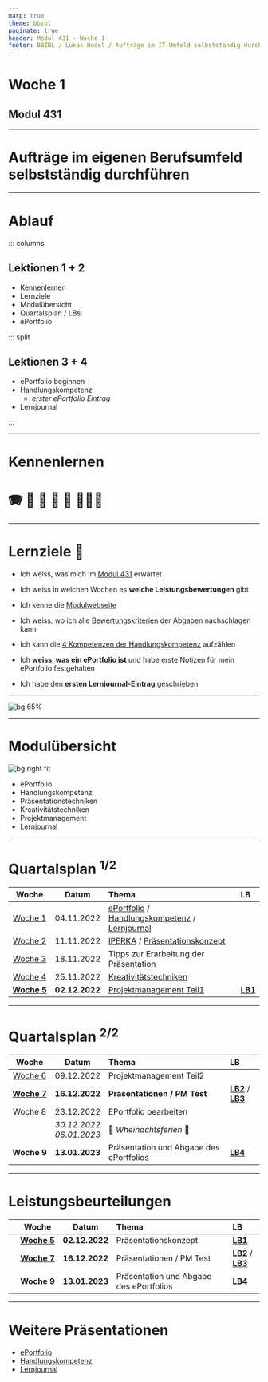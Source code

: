 ```yaml
---
marp: true
theme: bbzbl
paginate: true
header: Modul 431 - Woche 1
footer: BBZBL / Lukas Hodel / Aufträge im IT-Umfeld selbstständig durchführen
---
```


<!-- _class: big center -->

# Woche 1
## Modul 431 

---

<!-- _class: big -->

# **Aufträge** im eigenen Berufsumfeld **selbstständig durchführen**

---

# Ablauf

::: columns

## Lektionen **1 + 2**

- Kennenlernen
- Lernziele
- Modulübersicht
- Quartalsplan / LBs
- ePortfolio

::: split

## Lektionen **3 + 4**

- ePortfolio beginnen
- Handlungskompetenz
  - _erster ePortfolio Eintrag_
- Lernjournal

:::


---

<!-- _class: big -->

# Kennenlernen
# <!--fit--> :accordion: :guitar: :climbing: :runner: :lotus_position: :family_man_woman_girl:  

---

# Lernziele :dart:

- Ich weiss, was mich im [Modul 431](https://codingluke.github.io/bbzbl-modul-431/docs/) erwartet

- Ich weiss in welchen Wochen es **welche Leistungsbewertungen** gibt
- Ich kenne die [Modulwebseite](https://codingluke.github.io/bbzbl-modul-431)
- Ich weiss, wo ich alle [Bewertungskriterien](https://codingluke.github.io/bbzbl-modul-431/docs/beurteilungen) der Abgaben nachschlagen kann
- Ich kann die [4 Kompetenzen der Handlungskompetenz](https://codingluke.github.io/bbzbl-modul-431/docs/themen/handlungskompetenz#4-kompetenzen) aufzählen
- Ich **weiss, was ein ePortfolio ist** und habe erste Notizen für mein ePortfolio festgehalten
- Ich habe den **ersten Lernjournal-Eintrag** geschrieben

---

![bg 65%](./images/missverstaendnis-baum.jpg)

---

# Modulübersicht

![bg right fit](./images/kompass.jpg)

- ePortfolio
- Handlungskompetenz
- Präsentationstechniken
- Kreativitätstechniken
- Projektmanagement
- Lernjournal

---

# Quartalsplan <sup>1/2</sup>

Woche | Datum | Thema | LB 
:---:|:---:|:---|:---
[Woche&nbsp;1](./woche-1) | 04.11.2022 | [ePortfolio](https://codingluke.github.io/bbzbl-modul-431/docs/themen/eportfolio) / [Handlungskompetenz](https://codingluke.github.io/bbzbl-modul-431/docs/themen/handlungskompetenz) / [Lernjournal](https://codingluke.github.io/bbzbl-modul-431/docs/themen/lernjournal) | 
[Woche&nbsp;2](./woche-2) | 11.11.2022 | [IPERKA](https://codingluke.github.io/bbzbl-modul-431/docs/themen/iperka) / [Präsentationskonzept](https://codingluke.github.io/bbzbl-modul-431/docs/themen/praesentationskonzept) | 
[Woche&nbsp;3](./woche-3) | 18.11.2022 | Tipps zur Erarbeitung der Präsentation | 
[Woche&nbsp;4](./woche-4) | 25.11.2022 | [Kreativitätstechniken](https://codingluke.github.io/bbzbl-modul-431/docs/themen/kreativitaetstechniken) | 
[**Woche&nbsp;5**](./woche-5) | **02.12.2022** | [Projektmanagement Teil1](https://codingluke.github.io/bbzbl-modul-431/docs/themen/projektmanagement) | [**LB1**](https://codingluke.github.io/bbzbl-modul-431/docs/beurteilungen/LB1) 

---

# Quartalsplan <sup>2/2</sup>

Woche | Datum | Thema | LB 
:---:|:---:|:---|:---
[Woche&nbsp;6](./woche-6) | 09.12.2022 | Projektmanagement Teil2 | 
[**Woche&nbsp;7**](https://codingluke.github.io/bbzbl-modul-431/docs/lektionen/woche-7) | **16.12.2022** | **Präsentationen / PM Test** | [**LB2**](https://codingluke.github.io/bbzbl-modul-431/docs/beurteilungen/LB2) / [**LB3**](https://codingluke.github.io/bbzbl-modul-431/docs/beurteilungen/LB3) 
Woche&nbsp;8 | 23.12.2022 | EPortfolio bearbeiten | 
|| _30.12.2022_<br/>_06.01.2023_| :christmas_tree: *Wheinachtsferien* :christmas_tree: | 
**Woche&nbsp;9** | **13.01.2023** | Präsentation und Abgabe des ePortfolios | [**LB4**](https://codingluke.github.io/bbzbl-modul-431/docs/beurteilungen/LB4)

---

# Leistungsbeurteilungen

||Woche | Datum | Thema | LB 
:---:|:---:|:---:|:---|:---
||[**Woche&nbsp;5**](./woche-5) | **02.12.2022** | Präsentationskonzept | [**LB1**](https://codingluke.github.io/bbzbl-modul-431/docs/beurteilungen/LB1) 
||[**Woche&nbsp;7**](./woche-7) | **16.12.2022** | Präsentationen / PM Test | [**LB2**](https://codingluke.github.io/bbzbl-modul-431/docs/beurteilungen/LB2) / [**LB3**](https://codingluke.github.io/bbzbl-modul-431/docs/beurteilungen/LB3) 
||**Woche&nbsp;9** | **13.01.2023** | Präsentation und Abgabe des ePortfolios | [**LB4**](https://codingluke.github.io/bbzbl-modul-431/docs/beurteilungen/LB4)

---

# Weitere Präsentationen

- [ePortfolio](https://codingluke.github.io/bbzbl-modul-431/slides/eportfolio)
- [Handlungskompetenz](https://codingluke.github.io/bbzbl-modul-431/slides/handlungskompetenz)
- [Lernjournal](https://codingluke.github.io/bbzbl-modul-431/slides/lernjournal)
